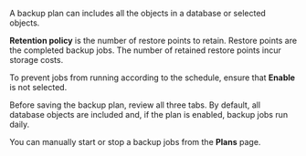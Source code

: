 A backup plan can includes all the objects in a database or selected objects.

**Retention policy** is the number of restore points to retain. Restore points are the completed backup jobs. The number of retained restore points incur storage costs.

To prevent jobs from running according to the schedule, ensure that **Enable** is not selected.

Before saving the backup plan, review all three tabs. By default, all database objects are included and, if the plan is enabled, backup jobs run daily.

You can manually start or stop a backup jobs from the **Plans** page.

